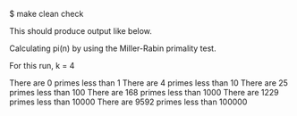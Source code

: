 $ make clean check

This should produce output like below.

Calculating pi(n) by using the Miller-Rabin primality test.

For this run, k = 4

There are 0 primes less than 1
There are 4 primes less than 10
There are 25 primes less than 100
There are 168 primes less than 1000
There are 1229 primes less than 10000
There are 9592 primes less than 100000